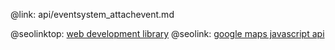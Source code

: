 @link: api/eventsystem_attachevent.md

@seolinktop: [web development library](https://webix.com)
@seolink: [google maps javascript api](https://webix.com/widget/maps/)